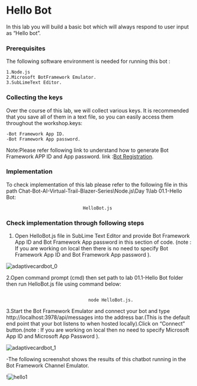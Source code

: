 # Hello Bot

In this lab you will build a basic bot which will always respond to user input as “Hello bot”.

### Prerequisites
The following software environment is needed for running this bot :

```
1.Node.js
2.Microsoft BotFramework Emulator.
3.SubLimeText Editor.
```

### Collecting the keys

Over the course of this lab, we will collect various keys. It is recommended that you save all of them in a text file, so you can easily access them throughout the workshop.keys:

```
-Bot Framework App ID.
-Bot Framework App password.
```

Note:Please refer following link to understand how to generate Bot Framework APP ID and App password.  link :[Bot Registration](https://docs.microsoft.com/en-us/azure/bot-service/bot-service-quickstart-registration?view=azure-bot-service-3.0).

### Implementation

To check implementation of this lab please refer to the following file in this path Chat-Bot-AI-Virtual-Trail-Blazer-Series\Node.js\Day 1\lab 01.1-Hello Bot:

```
                             HelloBot.js
```

### Check implementation through following steps

1. Open HelloBot.js file in SubLime Text Editor and provide Bot Framework App ID and Bot Framework App password in this section of code. (note : If you are working on local then there is no need to specify Bot Framework App ID and Bot Framework App password  ).

![adaptivecardbot_0](https://user-images.githubusercontent.com/31923904/39425015-f9250e9c-4c96-11e8-9636-f53ed8cc1a82.jpg)

2.Open command prompt (cmd) then set path to lab 01.1-Hello Bot folder then run HelloBot.js file using command below:
```

                               node HelloBot.js.
```
3.Start the Bot Framework Emulator and connect your bot and type http://localhost:3978/api/messages into the address bar.(This is the default end point that your bot listens to when hosted locally).Click on “Connect” button.(note : If you are working on local then no need to specify Microsoft App ID and Microsoft App Password ).
  
![adaptivecardbot_1](https://user-images.githubusercontent.com/31923904/39425391-db580692-4c98-11e8-9da8-5d5fc5fb4db4.jpg)

  -The following screenshot shows the results of this chatbot running in the Bot Framework Channel Emulator.

!![hello1](https://user-images.githubusercontent.com/31923904/39461464-6b09f662-4d28-11e8-8db6-212380337339.png)
                                    

